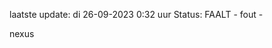 laatste update: 
di 26-09-2023  0:32   uur 
Status: FAALT - fout - 
<div class="service R">nexus</div>